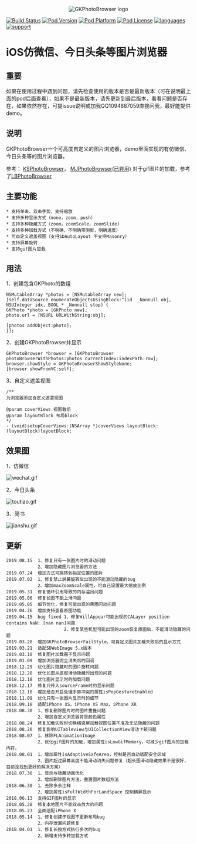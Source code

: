 <p align="center">
  <img src="https://github.com/QuintGao/GKPhotoBrowser/blob/master/GKPhotoBrowser_logo.png" title="GKPhotoBrowser logo" float=left>
</p>


[![Build Status](http://img.shields.io/travis/QuintGao/GKPhotoBrowser/master.svg?style=flat)](https://travis-ci.org/QuintGao/GKPhotoBrowser)
[![Pod Version](http://img.shields.io/cocoapods/v/GKPhotoBrowser.svg?style=flat)](https://cocoapods.org/pods/GKPhotoBrowser)
[![Pod Platform](http://img.shields.io/cocoapods/p/GKPhotoBrowser.svg?style=flat)](https://cocoadocs.org/docsets/GKPhotoBrowser/)
[![Pod License](http://img.shields.io/cocoapods/l/GKPhotoBrowser.svg?style=flat)](https://www.apache.org/licenses/LICENSE-2.0.html)
[![languages](https://img.shields.io/badge/language-objective--c-blue.svg)](#) 
[![support](https://img.shields.io/badge/support-ios%208%2B-orange.svg)](#) 
 
iOS仿微信、今日头条等图片浏览器
==============

## 重要
如果在使用过程中遇到问题，请先检查使用的版本是否是最新版本（可在说明最上面的pod后面查看），如果不是最新版本，请先更新到最后版本，看看问题是否存在，如果依然存在，可提issue说明或加我QQ1094887059直接问我，最好能提供demo。

## 说明
GKPhotoBrowser一个可高度自定义的图片浏览器，demo里面实现的有仿微信、今日头条等的图片浏览器。

参考：
    [KSPhotoBrowser](https://github.com/skx926/KSPhotoBrowser)，
    [MJPhotoBrowser(已弃用)](https://github.com/Sunnyyoung/MJPhotoBrowser)
    对于gif图片的加载，参考了[LBPhotoBrowser](https://github.com/tianliangyihou/LBPhotoBrowser)

## 主要功能

    * 支持单击、双击手势，支持缩放
    * 支持多种显示方式（none，zoom，push）
    * 支持多种隐藏方式（zoom，zoomScale，zoomSlide)
    * 支持多种加载方式（不明确，不明确带阴影，明确进度）
    * 可自定义遮盖视图（支持SDAutoLayout 不支持Masonry）
    * 支持屏幕旋转
    * 支持gif图片加载
 
 ## 用法
 1、创建包含GKPhoto的数组
 ```
 NSMutableArray *photos = [NSMutableArray new];
 [self.dataSource enumerateObjectsUsingBlock:^(id  _Nonnull obj, NSUInteger idx, BOOL * _Nonnull stop) {
 GKPhoto *photo = [GKPhoto new];
 photo.url = [NSURL URLWithString:obj];
 
 [photos addObject:photo];
 }];
 ```
 
 2、创建GKPhotoBrowser并显示
 ```
 GKPhotoBrowser *browser = [GKPhotoBrowser photoBrowserWithPhotos:photos currentIndex:indexPath.row];
 browser.showStyle = GKPhotoBrowserShowStyleNone;
 [browser showFromVC:self];
 ```
  3、自定义遮盖视图
  ```
  /**
  为浏览器添加自定义遮罩视图
  
  @param coverViews 视图数组
  @param layoutBlock 布局block
  */
  - (void)setupCoverViews:(NSArray *)coverViews layoutBlock:(layoutBlock)layoutBlock;
  
 ```
 
 ## 效果图
 
 1、仿微信
 
 ![wechat.gif](https://github.com/QuintGao/GKPhotoBrowser/blob/master/imgs/wechat.gif)
 
 2、今日头条
 
 ![toutiao.gif](https://github.com/QuintGao/GKPhotoBrowser/blob/master/imgs/toutiao.gif)
 
 3、简书
 
 ![jianshu.gif](https://github.com/QuintGao/GKPhotoBrowser/blob/master/imgs/jianshu.gif)
 
 ## 更新
 
```
2019.08.15  1、修复只有一张图片时的滑动问题
            2、增加隐藏图片浏览器的方法
2019.07.24  增加方法可跳转到指定位置的图片
2019.07.02  1、修复禁止屏幕旋转后出现的不能滑动隐藏的bug
            2、增加maxZoomScale属性，可自己设置最大缩放比例
2019.05.31  修复循环引用导致的内存溢出问题
2019.05.06  修复长图不能上滑问题
2019.05.05  细节优化，修复可能出现的黑圈闪动问题
2019.04.26  增加支持查看原图功能
2019.04.15  bug fixed 1、修复WillAppear可能出现的CALayer position contains NaN: [nan nan]问题
                      2、修复某些机型可能出现的zoom恢复原图后，不能滑动隐藏的问题
2019.03.28  增加GKPhotoBrowserFailStyle，可自定义图片加载失败后的显示方式
2019.03.21  适配SDWebImage 5.x版本
2019.03.18  修复图片加载器不显示问题
2019.01.09  增加浏览器完全消失后的回调
2018.12.29  优化图片隐藏时的图片旋转问题
2018.12.28  优化长图从底部滑动隐藏时出现的问题
2018.12.18  优化图片显示时的加载问题
2018.12.17  修复只传入sourceFrame时的显示问题
2018.12.10  增加是否开启处理手势冲突的属性isPopGestureEnabled
2018.11.09  优化只有一张图片显示时的细节
2018.09.18  适配iPhone XS，iPhone XS Max，iPhone XR
2018.08.30  1、修复删除图片时的图片重叠问题
            2、增加自定义浏览器背景颜色属性
2018.08.24  修复加载失败时切换横竖屏加载视图位置不准及无法隐藏的问题
2018.08.20  修复影响UITableview与UICollectionView滑动卡顿问题
2018.08.07  1、移除FLAnimationImage
            2、优化gif图片的加载，增加属性isLowGifMemory，可减少gif图片的加载内存。
2018.08.01  1、增加属性isAdaptiveSafeArea，控制是否自动适配安全区域
            2、图片超过屏幕高度不能滑动消失问题修复（超长图滑动隐藏效果不是很好，目前没找到更好的解决方案）
2018.07.30  1、显示与隐藏动画优化
            2、增加删除图片方法，重置图片数组方法
2018.06.30  1、去除多余注释
            2、增加属性isFullWidthForLandSpace 控制横屏显示
2018.06.13  支持GIF图片的显示
2018.05.28  修复本地图片不能双击放大的问题
2018.05.23  全面适配iPhone X
2018.05.14  1、修复创建子视图不更新布局bug
            2、内存泄漏问题修复
2018.04.01  1、修复长按方式执行多次的bug  
            2、新增支持多种加载方式
```
